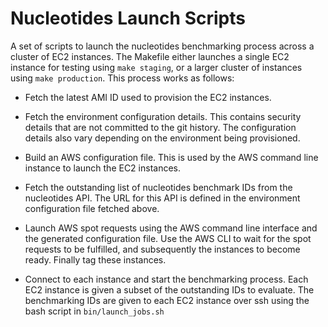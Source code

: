 # Nucleotides Launch Scripts

A set of scripts to launch the nucleotides benchmarking process across a
cluster of EC2 instances. The Makefile either launches a single EC2 instance
for testing using `make staging`, or a larger cluster of instances using `make
production`. This process works as follows:

  * Fetch the latest AMI ID used to provision the EC2 instances.

  * Fetch the environment configuration details. This contains security details
    that are not committed to the git history. The configuration details also
    vary depending on the environment being provisioned.

  * Build an AWS configuration file. This is used by the AWS command line
    instance to launch the EC2 instances.

  * Fetch the outstanding list of nucleotides benchmark IDs from the
    nucleotides API. The URL for this API is defined in the environment
    configuration file fetched above.

  * Launch AWS spot requests using the AWS command line interface and the
    generated configuration file. Use the AWS CLI to wait for the spot requests
    to be fulfilled, and subsequently the instances to become ready. Finally
    tag these instances.

  * Connect to each instance and start the benchmarking process. Each EC2
    instance is given a subset of the outstanding IDs to evaluate. The
    benchmarking IDs are given to each EC2 instance over ssh using the bash
    script in `bin/launch_jobs.sh`
